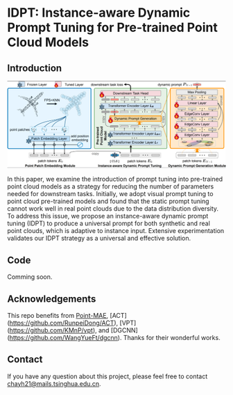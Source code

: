 # IDPT: Instance-aware Dynamic Prompt Tuning for Pre-trained Point Cloud Models

## Introduction

![img.png](figure/framework.png)

In this paper, we examine the introduction of prompt tuning into pre-trained point cloud models as a strategy for reducing the number of parameters needed for downstream tasks. Initially, we adopt visual prompt tuning to point cloud pre-trained models and found that the static prompt tuning cannot work well in real point clouds due to the data distribution diversity. To address this issue, we propose an instance-aware dynamic prompt tuning (IDPT) to produce a universal prompt for both synthetic and real point clouds, which is adaptive to instance input. Extensive experimentation validates our IDPT strategy as a universal and effective solution.

## Code

Comming soon.


## Acknowledgements

This repo benefits from [Point-MAE](https://github.com/Pang-Yatian/Point-MAE), [ACT] (https://github.com/RunpeiDong/ACT), [VPT] (https://github.com/KMnP/vpt), and [DGCNN] (https://github.com/WangYueFt/dgcnn). Thanks for their wonderful works.

## Contact

If you have any question about this project, please feel free to contact chayh21@mails.tsinghua.edu.cn.

